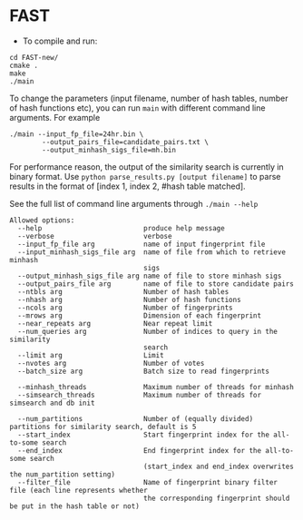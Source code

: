 # FAST

- To compile and run:
```
cd FAST-new/
cmake .
make
./main
```
To change the parameters (input filename, number of hash tables, number of hash functions etc), you can run ```main``` with different command line arguments. For example
```
./main --input_fp_file=24hr.bin \
        --output_pairs_file=candidate_pairs.txt \
        --output_minhash_sigs_file=mh.bin 
```
For performance reason, the output of the similarity search is currently in binary format. Use ```python parse_results.py [output filename]``` to parse results in the format of [index 1, index 2, #hash table matched].

See the full list of command line arguments through ```./main --help```
```
Allowed options:
  --help                         produce help message
  --verbose                      verbose
  --input_fp_file arg            name of input fingerprint file
  --input_minhash_sigs_file arg  name of file from which to retrieve minhash
                                 sigs
  --output_minhash_sigs_file arg name of file to store minhash sigs
  --output_pairs_file arg        name of file to store candidate pairs
  --ntbls arg                    Number of hash tables
  --nhash arg                    Number of hash functions
  --ncols arg                    Number of fingerprints
  --mrows arg                    Dimension of each fingerprint
  --near_repeats arg             Near repeat limit
  --num_queries arg              Number of indices to query in the similarity
                                 search
  --limit arg                    Limit
  --nvotes arg                   Number of votes
  --batch_size arg               Batch size to read fingerprints
  
  --minhash_threads              Maximum number of threads for minhash
  --simsearch_threads            Maximum number of threads for simsearch and db init
  
  --num_partitions               Number of (equally divided) partitions for similarity search, default is 5
  --start_index                  Start fingerprint index for the all-to-some search
  --end_index                    End fingerprint index for the all-to-some search 
                                 (start_index and end_index overwrites the num_partition setting)
  --filter_file                  Name of fingerprint binary filter file (each line represents whether 
                                 the corresponding fingerprint should be put in the hash table or not)
```
